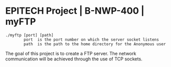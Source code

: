 # EPITECH Project | B-NWP-400 | myFTP

```
./myftp [port] [path]
        port  is the port number on which the server socket listens
        path  is the path to the home directory for the Anonymous user

```

The goal of this project is to create a FTP server.
The network communication will be achieved through the use of TCP sockets.
